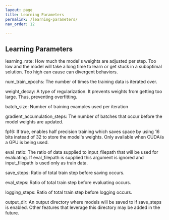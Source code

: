 ```yaml
---
layout: page
title: Learning Parameters 
permalink: /learning-parameters/
nav_order: 12

---
```


## Learning Parameters

learning_rate: How much the model's weights are adjusted per step. Too low and the model will take a long time to learn or get stuck in a suboptimal solution. Too high can cause can divergent behaviors.    

num_train_epochs: The number of times the training data is iterated over. 

weight_decay: A type of regularization. It prevents weights from getting too large. Thus, preventing overfitting. 

batch_size: Number of training examples used per iteration 

gradient_accumulation_steps: The number of batches that occur before the model weights are updated. 

fp16: If true, enables half precision training which saves space by using 16 bits instead of 32 to store the model's weights. Only available when CUDA/a a GPU is being used.   

eval_ratio: The ratio of data supplied to input_filepath that will be used for evaluating. If eval_filepath is supplied this argument is ignored and input_filepath is used only as train data. 

save_steps: Ratio of total train step before saving occurs. 

eval_steps: Ratio of total train step before evaluating occurs. 

logging_steps: Ratio of total train step before logging occurs. 

output_dir: An output directory where models will be saved to if save_steps is enabled. Other features that leverage this directory may be added in the future. 